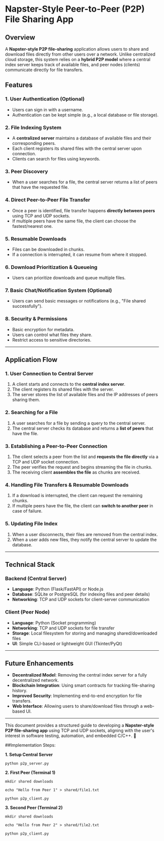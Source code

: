 # Napster-Style Peer-to-Peer (P2P) File Sharing App

## Overview
A **Napster-style P2P file-sharing** application allows users to share and download files directly from other users over a network. Unlike centralized cloud storage, this system relies on a **hybrid P2P model** where a central index server keeps track of available files, and peer nodes (clients) communicate directly for file transfers.

## Features
### 1. **User Authentication (Optional)**
   - Users can sign in with a username.
   - Authentication can be kept simple (e.g., a local database or file storage).

### 2. **File Indexing System**
   - A **centralized server** maintains a database of available files and their corresponding peers.
   - Each client registers its shared files with the central server upon connection.
   - Clients can search for files using keywords.

### 3. **Peer Discovery**
   - When a user searches for a file, the central server returns a list of peers that have the requested file.

### 4. **Direct Peer-to-Peer File Transfer**
   - Once a peer is identified, file transfer happens **directly between peers** using TCP and UDP sockets.
   - If multiple peers have the same file, the client can choose the fastest/nearest one.

### 5. **Resumable Downloads**
   - Files can be downloaded in chunks.
   - If a connection is interrupted, it can resume from where it stopped.

### 6. **Download Prioritization & Queueing**
   - Users can prioritize downloads and queue multiple files.

### 7. **Basic Chat/Notification System (Optional)**
   - Users can send basic messages or notifications (e.g., "File shared successfully").

### 8. **Security & Permissions**
   - Basic encryption for metadata.
   - Users can control what files they share.
   - Restrict access to sensitive directories.

---

## Application Flow
### **1. User Connection to Central Server**
1. A client starts and connects to the **central index server**.
2. The client registers its shared files with the server.
3. The server stores the list of available files and the IP addresses of peers sharing them.

### **2. Searching for a File**
1. A user searches for a file by sending a query to the central server.
2. The central server checks its database and returns a **list of peers** that have the file.

### **3. Establishing a Peer-to-Peer Connection**
1. The client selects a peer from the list and **requests the file directly** via a TCP  and UDP socket connection.
2. The peer verifies the request and begins streaming the file in chunks.
3. The receiving client **assembles the file** as chunks are received.

### **4. Handling File Transfers & Resumable Downloads**
1. If a download is interrupted, the client can request the remaining chunks.
2. If multiple peers have the file, the client can **switch to another peer** in case of failure.

### **5. Updating File Index**
1. When a user disconnects, their files are removed from the central index.
2. When a user adds new files, they notify the central server to update the database.

---

## Technical Stack
### **Backend (Central Server)**
- **Language**: Python (Flask/FastAPI) or Node.js
- **Database**: SQLite or PostgreSQL (for indexing files and peer details)
- **Networking**: TCP and UDP sockets for client-server communication

### **Client (Peer Node)**
- **Language**: Python (Socket programming)
- **Networking**: TCP and UDP sockets for file transfer
- **Storage**: Local filesystem for storing and managing shared/downloaded files
- **UI**: Simple CLI-based or lightweight GUI (Tkinter/PyQt)

---

## Future Enhancements
- **Decentralized Model**: Removing the central index server for a fully decentralized network.
- **Blockchain Integration**: Using smart contracts for tracking file-sharing history.
- **Improved Security**: Implementing end-to-end encryption for file transfers.
- **Web Interface**: Allowing users to share/download files through a web-based UI.

---

This document provides a structured guide to developing a **Napster-style P2P file-sharing app** using TCP and UDP sockets, aligning with the user's interest in software testing, automation, and embedded C/C++. 🚀


##Implementation Steps:


**1. Setup Central Server**
       
    python p2p_server.py

**2. First Peer (Terminal 1)**
       
    mkdir shared downloads

    echo "Hello from Peer 1" > shared/file1.txt

    python p2p_client.py

**3. Second Peer (Terminal 2)**

    mkdir shared downloads

    echo "Hello from Peer 2" > shared/file2.txt

    python p2p_client.py
